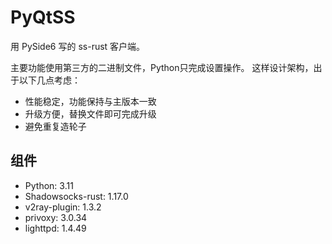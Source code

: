 # PyQtSS

用 PySide6 写的 ss-rust 客户端。

主要功能使用第三方的二进制文件，Python只完成设置操作。
这样设计架构，出于以下几点考虑：
- 性能稳定，功能保持与主版本一致
- 升级方便，替换文件即可完成升级
- 避免重复造轮子

## 组件

- Python: 3.11
- Shadowsocks-rust: 1.17.0
- v2ray-plugin: 1.3.2
- privoxy: 3.0.34
- lighttpd: 1.4.49
